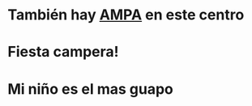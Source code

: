 <!-- TITLE: Área de Padres -->
<!-- SUBTITLE: un espacio para la participacion y expresión de los padres y madres de los alumnos matriculados en el centro-->

# También hay **[AMPA](/ampa)** en este centro
# Fiesta campera!
# Mi niño es el mas guapo
